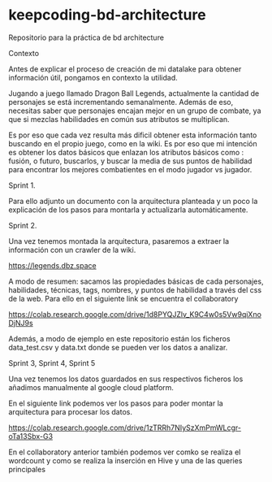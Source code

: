 # keepcoding-bd-architecture
Repositorio para la práctica de bd architecture

Contexto

Antes de explicar el proceso de creación de mi datalake para obtener información útil, pongamos en contexto la utilidad.

Jugando a juego llamado Dragon Ball Legends, actualmente la cantidad de personajes se está incrementando semanalmente. Además de eso, necesitas saber que personajes encajan mejor en un grupo de combate, ya que si mezclas habilidades en común sus atributos se multiplican.

Es por eso que cada vez resulta más dificil obtener esta información tanto buscando en el propio juego, como en la wiki. Es por eso que mi intención es obtener los datos básicos que enlazan los atributos básicos como : fusión, o futuro, buscarlos, y buscar la media de sus puntos de habilidad para encontrar los mejores combatientes en el modo jugador vs jugador.

Sprint 1.

Para ello adjunto un documento con la arquitectura planteada y un poco la explicación de los pasos para montarla y actualizarla automáticamente.

Sprint 2.

Una vez tenemos montada la arquitectura, pasaremos a extraer la información con un crawler de la wiki.

https://legends.dbz.space

A modo de resumen: sacamos las propiedades básicas de cada personajes, habilidades, técnicas, tags, nombres, y puntos de habilidad a través del css de la web. Para ello en el siguiente link se encuentra el collaboratory

https://colab.research.google.com/drive/1d8PYQJZlv_K9C4w0s5Vw9qiXnoDjNJ9s

Además, a modo de ejemplo en este repositorio están los ficheros data_test.csv y data.txt donde se pueden ver los datos a analizar.

Sprint 3, Sprint 4, Sprint 5

Una vez tenemos los datos guardados en sus respectivos ficheros los añadimos manualmente al google cloud platform.

En el siguiente link podemos ver los pasos para poder montar la arquitectura para procesar los datos.

https://colab.research.google.com/drive/1zTRRh7NIySzXmPmWLcgr-oTa13Sbx-G3

En el collaboratory anterior también podemos ver comko se realiza el wordcount y como se realiza la inserción en Hive y una de las queries principales



